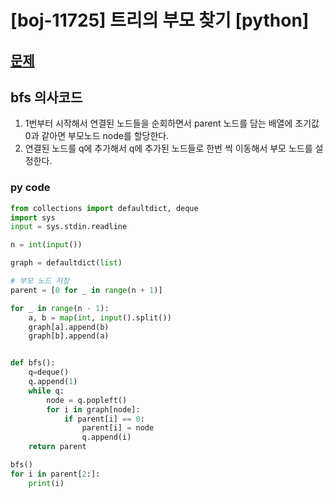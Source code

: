 # [boj-11725] 트리의 부모 찾기 [python]

## [문제](https://www.acmicpc.net/problem/11725) 

## bfs 의사코드
1. 1번부터 시작해서 연결된 노드들을 순회하면서 parent 노드를 담는 배열에 초기값 0과 같아면 부모노드 node를 할당한다.
2. 연결된 노드를 q에 추가해서 q에 추가된 노드들로 한번 씩 이동해서 부모 노드를 설정한다.

### py code
```py
from collections import defaultdict, deque
import sys
input = sys.stdin.readline

n = int(input())

graph = defaultdict(list)

# 부모 노드 저장
parent = [0 for _ in range(n + 1)]

for _ in range(n - 1):
    a, b = map(int, input().split())
    graph[a].append(b)
    graph[b].append(a)


def bfs():
    q=deque()
    q.append(1)
    while q:
        node = q.popleft()
        for i in graph[node]:
            if parent[i] == 0:
                parent[i] = node
                q.append(i)
    return parent

bfs()
for i in parent[2:]:
    print(i)
```
